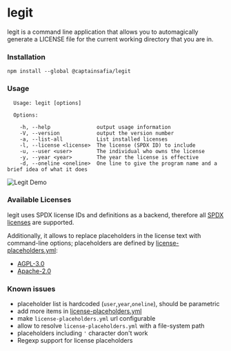 # legit

legit is a command line application that allows you to automagically generate a
LICENSE file for the current working directory that you are in.

### Installation

```
npm install --global @captainsafia/legit
```

### Usage

```
  Usage: legit [options]

  Options:

    -h, --help               output usage information
    -V, --version            output the version number
    -a, --list-all           List installed licenses
    -l, --license <license>  The license (SPDX ID) to include
    -u, --user <user>        The individual who owns the license
    -y, --year <year>        The year the license is effective
    -d, --oneline <oneline>  One line to give the program name and a brief idea of what it does

```

![Legit Demo](legit-demo.gif)

### Available Licenses

legit uses SPDX license IDs and definitions as a backend, therefore all [SPDX licenses](https://spdx.org/licenses/) are supported.

Additionally, it allows to replace placeholders in the license text with command-line options; placeholders are defined by [license-placeholders.yml](license-placeholders.yml):

- [AGPL-3.0](https://spdx.org/licenses/AGPL-3.0.html)
- [Apache-2.0](https://spdx.org/licenses/Apache-2.0.html)

### Known issues

- placeholder list is hardcoded (`user`,`year`,`oneline`), should be parametric
- add more items in [license-placeholders.yml](license-placeholders.yml)
- make `license-placeholders.yml` url configurable
- allow to resolve `license-placeholders.yml` with a file-system path
- placeholders including `'` character don't work
- Regexp support for license placeholders
